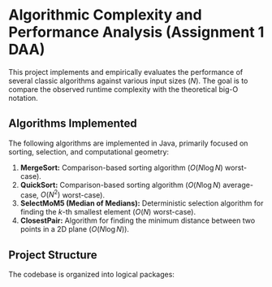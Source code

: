 # Algorithmic Complexity and Performance Analysis (Assignment 1 DAA)

This project implements and empirically evaluates the performance of several classic algorithms against various input sizes ($N$). The goal is to compare the observed runtime complexity with the theoretical big-O notation.

## Algorithms Implemented

The following algorithms are implemented in Java, primarily focused on sorting, selection, and computational geometry:

1.  **MergeSort:** Comparison-based sorting algorithm ($O(N \log N)$ worst-case).
2.  **QuickSort:** Comparison-based sorting algorithm ($O(N \log N)$ average-case, $O(N^2)$ worst-case).
3.  **SelectMoM5 (Median of Medians):** Deterministic selection algorithm for finding the $k$-th smallest element ($O(N)$ worst-case).
4.  **ClosestPair:** Algorithm for finding the minimum distance between two points in a 2D plane ($O(N \log N)$).

## Project Structure

The codebase is organized into logical packages: